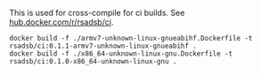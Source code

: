 This is used for cross-compile for ci builds.
See [hub.docker.com/r/rsadsb/ci](https://hub.docker.com/r/rsadsb/ci).

```
docker build -f ./armv7-unknown-linux-gnueabihf.Dockerfile -t rsadsb/ci:0.1.1-armv7-unknown-linux-gnueabihf .
docker build -f ./x86_64-unknown-linux-gnu.Dockerfile -t rsadsb/ci:0.1.0-x86_64-unknown-linux-gnu .
```

